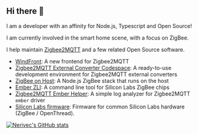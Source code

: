 ## Hi there 👋

I am a developer with an affinity for Node.js, Typescript and Open Source!

I am currently involved in the smart home scene, with a focus on ZigBee.

I help maintain [Zigbee2MQTT](https://github.com/Koenkk/zigbee2mqtt) and a few related Open Source software.

- [WindFront](https://github.com/Nerivec/zigbee2mqtt-windfront): A new frontend for Zigbee2MQTT
- [Zigbee2MQTT External Converter Codespace](https://github.com/Nerivec/z2m-external-converter-dev): A ready-to-use development environment for Zigbee2MQTT external converters
- [ZigBee on Host](https://github.com/Nerivec/zigbee-on-host): A Node.js ZigBee stack that runs on the host
- [Ember ZLI](https://github.com/Nerivec/ember-zli): A command line tool for Silicon Labs ZigBee chips
- [Zigbee2MQTT Ember Helper](https://nerivec.github.io/z2m-ember-helper/): A simple log analyzer for Zigbee2MQTT `ember` driver
- [Silicon Labs firmware](https://github.com/Nerivec/silabs-firmware-builder/releases): Firmware for common Silicon Labs hardware (ZigBee / OpenThread).

[![Nerivec's GitHub stats](https://github-readme-stats.vercel.app/api?username=Nerivec&show=reviews,prs_merged&show_icons=true&theme=transparent&hide=issues,prs)](https://github.com/Nerivec)
